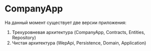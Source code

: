 # CompanyApp
На данный момент существует две версии приложения: 
1) Трехуровневая архитектура (CompanyApp, Contracts, Entities, Repository)
2) Чистая архитектура (WepApi, Persistence, Domain, Application) 

